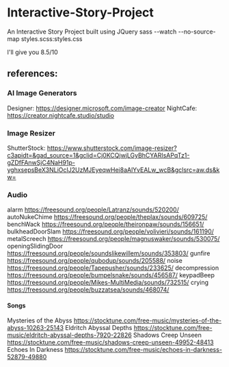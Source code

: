 # Interactive-Story-Project

An Interactive Story Project built using JQuery
sass --watch --no-source-map styles.scss:styles.css

I'll give you 8.5/10

## references:

### AI Image Generators

Designer: https://designer.microsoft.com/image-creator
NightCafe: https://creator.nightcafe.studio/studio

### Image Resizer

ShutterStock: https://www.shutterstock.com/image-resizer?c3apidt=&gad_source=1&gclid=Cj0KCQjwjLGyBhCYARIsAPqTz1-gZDfFAnwSjC4NaH91p-yghxsepsBeX3NLiOcIJ2UzMJEyeqwHei8aAlYvEALw_wcB&gclsrc=aw.ds&kw=

### Audio

alarm https://freesound.org/people/Latranz/sounds/520200/
autoNukeChime https://freesound.org/people/theplax/sounds/609725/
benchWack https://freesound.org/people/theironpaw/sounds/156651/
bulkheadDoorSlam https://freesound.org/people/volivieri/sounds/161190/
metalScreech https://freesound.org/people/magnuswaker/sounds/530075/
openingSlidingDoor https://freesound.org/people/soundslikewillem/sounds/353803/
gunfire https://freesound.org/people/qubodup/sounds/205588/
noise https://freesound.org/people/Tapepusher/sounds/233625/
decompression https://freesound.org/people/bumpelsnake/sounds/456587/
keypadBeep https://freesound.org/people/Mikes-MultiMedia/sounds/732515/
crying https://freesound.org/people/buzzatsea/sounds/468074/

#### Songs

Mysteries of the Abyss https://stocktune.com/free-music/mysteries-of-the-abyss-10263-25143
Eldritch Abyssal Depths https://stocktune.com/free-music/eldritch-abyssal-depths-7920-22826
Shadows Creep Unseen https://stocktune.com/free-music/shadows-creep-unseen-49952-48413
Echoes In Darkness https://stocktune.com/free-music/echoes-in-darkness-52879-49880
